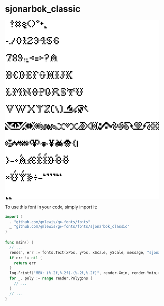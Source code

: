# sjonarbok_classic

![sjonarbok_classic](sjonarbok_classic.png)

To use this font in your code, simply import it:

```go
import (
  . "github.com/gmlewis/go-fonts/fonts"
  _ "github.com/gmlewis/go-fonts/fonts/sjonarbok_classic"
)

func main() {
  // ...
  render, err := fonts.Text(xPos, yPos, xScale, yScale, message, "sjonarbok_classic")
  if err != nil {
    return err
  }
  log.Printf("MBB: (%.2f,%.2f)-(%.2f,%.2f)", render.Xmin, render.Ymin,render.Xmax, render.Ymax)
  for _, poly := range render.Polygons {
    // ...
  }
  // ...
}
```
